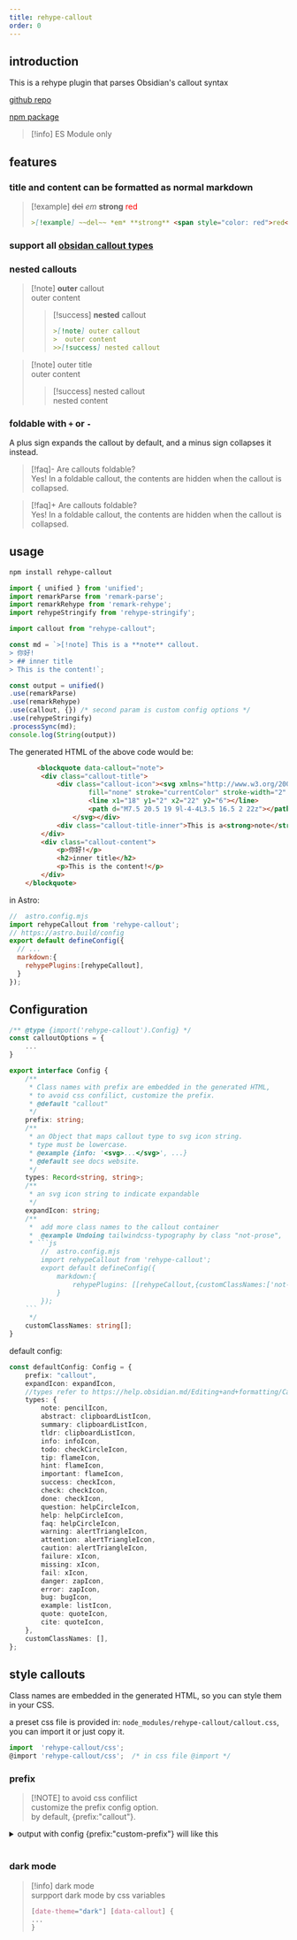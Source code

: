 ```yaml
---
title: rehype-callout
order: 0
---
```

## introduction 

This is a rehype plugin that parses Obsidian's callout syntax

[github repo](https://github.com/ShawSpring/astro-components/tree/main/packages/rehype-callout)

[npm package](https://www.npmjs.com/package/rehype-callout)  

> [!info] ES Module only


## features 


### title and content can be formatted as normal markdown
>[!example] ~~del~~ *em*  **strong** <span style="color: red">red</span> 
> ````md 
> >[!example] ~~del~~ *em* **strong** <span style="color: red">red</span> 
> ````

### support all [obsidan callout types](/astro-components/callout/supported-types/)


### nested callouts

> [!note] **outer** callout    
> outer content  
>>[!success] **nested** callout
> > ````md
> > >[!note] outer callout  
> > >  outer content     
> > >>[!success] nested callout  
> > ````

>[!note] outer title  
> outer content
> >[!success] nested callout  
> > nested content

### foldable with `+` or `-`
A plus sign expands the callout by default, and a minus sign collapses it instead.

> [!faq]- Are callouts foldable?  
> Yes! In a foldable callout, the contents are hidden when the callout is collapsed.  

> [!faq]+ Are callouts foldable?   
> Yes! In a foldable callout, the contents are hidden when the callout is collapsed.



## usage
```sh title="install"  
npm install rehype-callout
```

```js {16}
import { unified } from 'unified';
import remarkParse from 'remark-parse';
import remarkRehype from 'remark-rehype';
import rehypeStringify from 'rehype-stringify';

import callout from "rehype-callout";

const md = `>[!note] This is a **note** callout.  
> 你好!
> ## inner title
> This is the content!`;

const output = unified()
.use(remarkParse)
.use(remarkRehype)
.use(callout, {}) /* second param is custom config options */
.use(rehypeStringify)
.processSync(md);
console.log(String(output))
```
The generated HTML of the above code would be:
```html
       <blockquote data-callout="note">
        <div class="callout-title">
            <div class="callout-icon"><svg xmlns="http://www.w3.org/2000/svg" width="24" height="24" viewBox="0 0 24 24"
                    fill="none" stroke="currentColor" stroke-width="2" stroke-linecap="round" stroke-linejoin="round">
                    <line x1="18" y1="2" x2="22" y2="6"></line>
                    <path d="M7.5 20.5 19 9l-4-4L3.5 16.5 2 22z"></path>
                </svg></div>
            <div class="callout-title-inner">This is a<strong>note</strong>callout.</div>
        </div>
        <div class="callout-content">
            <p>你好!</p>
            <h2>inner title</h2>
            <p>This is the content!</p>
        </div>
    </blockquote>
```

in Astro:
```js
//  astro.config.mjs
import rehypeCallout from 'rehype-callout';
// https://astro.build/config
export default defineConfig({
  // ...
  markdown:{
    rehypePlugins:[rehypeCallout],
  }
});
```


## Configuration

```js 
/** @type {import('rehype-callout').Config} */
const calloutOptions = {
	...
}
```

```ts
export interface Config {
	/**
	 * Class names with prefix are embedded in the generated HTML,
	 * to avoid css confilict, customize the prefix.
	 * @default "callout"
	 */
	prefix: string;
	/**
	 * an Object that maps callout type to svg icon string.
	 * type must be lowercase.
	 * @example {info: '<svg>...</svg>', ...}
	 * @default see docs website.
	 */
	types: Record<string, string>;
	/**
	 * an svg icon string to indicate expandable
	 */
	expandIcon: string;
	/**
	 *  add more class names to the callout container
	 *  @example Undoing tailwindcss-typography by class "not-prose",
	 * ```js
		//  astro.config.mjs
		import rehypeCallout from 'rehype-callout';
		export default defineConfig({
			markdown:{
				rehypePlugins: [[rehypeCallout,{customClassNames:['not-prose']}]],
			}
		});
	```
	 */
	customClassNames: string[];
}
```

default config:

```ts
const defaultConfig: Config = {
	prefix: "callout",
	expandIcon: expandIcon,
	//types refer to https://help.obsidian.md/Editing+and+formatting/Callouts#Supported+types
	types: {
		note: pencilIcon,
		abstract: clipboardListIcon,
		summary: clipboardListIcon,
		tldr: clipboardListIcon,
		info: infoIcon,
		todo: checkCircleIcon,
		tip: flameIcon,
		hint: flameIcon,
		important: flameIcon,
		success: checkIcon,
		check: checkIcon,
		done: checkIcon,
		question: helpCircleIcon,
		help: helpCircleIcon,
		faq: helpCircleIcon,
		warning: alertTriangleIcon,
		attention: alertTriangleIcon,
		caution: alertTriangleIcon,
		failure: xIcon,
		missing: xIcon,
		fail: xIcon,
		danger: zapIcon,
		error: zapIcon,
		bug: bugIcon,
		example: listIcon,
		quote: quoteIcon,
		cite: quoteIcon,
	},
	customClassNames: [],
};
```


## style callouts 

Class names are embedded in the generated HTML, so you can style them in your CSS. 

a preset css file is provided in: `node_modules/rehype-callout/callout.css`, you can import it or just copy it.
```js
import  'rehype-callout/css'; 
@import 'rehype-callout/css';  /* in css file @import */

```


### prefix

>[!NOTE] to avoid css confilict  
> customize the prefix config option.       
> by default, {prefix:"callout"}.  

<details>
<summary>output with config {prefix:"custom-prefix"} will like this</summary>

```html 
 <blockquote data-custom-prefix="note">
        <div class="custom-prefix-title">
            <div class="custom-prefix-icon"><svg xmlns="http://www.w3.org/2000/svg" width="24" height="24"
                    viewBox="0 0 24 24" fill="none" stroke="currentColor" stroke-width="2" stroke-linecap="round"
                    stroke-linejoin="round">
                    <line x1="18" y1="2" x2="22" y2="6"></line>
                    <path d="M7.5 20.5 19 9l-4-4L3.5 16.5 2 22z"></path>
                </svg></div>
            <div class="custom-prefix-title-inner">This is a<strong>note</strong>callout.</div>
        </div>
        <div class="custom-prefix-content">
            <p>你好!</p>
            <h2>inner title</h2>
            <p>This is the content!</p>
        </div>
    </blockquote>
```

</details>

<br/>

### dark mode

> [!info] dark mode   
> surpport dark mode by css variables 
> ```css
> [date-theme="dark"] [data-callout] {
> ...
> }
> ```

